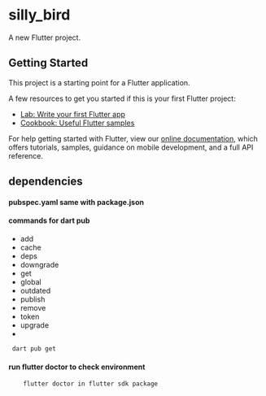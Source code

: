 # silly_bird

A new Flutter project.

## Getting Started

This project is a starting point for a Flutter application.

A few resources to get you started if this is your first Flutter project:

- [Lab: Write your first Flutter app](https://flutter.dev/docs/get-started/codelab)
- [Cookbook: Useful Flutter samples](https://flutter.dev/docs/cookbook)

For help getting started with Flutter, view our
[online documentation](https://flutter.dev/docs), which offers tutorials,
samples, guidance on mobile development, and a full API reference.


## dependencies
#### pubspec.yaml same with package.json

#### commands for dart pub
+ add
+ cache
+ deps
+ downgrade
+ get
+ global
+ outdated
+ publish
+ remove
+ token
+ upgrade
+ 
```
 dart pub get
 ```

#### run flutter doctor to check environment
```
    flutter doctor in flutter sdk package
```